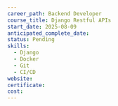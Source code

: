 ```yaml
---
career_path: Backend Developer
course_title: Django Restful APIs
start_date: 2025-08-09
anticipated_complete_date: 
status: Pending
skills:
  - Django
  - Docker
  - Git
  - CI/CD
website: 
certificate: 
cost:
---
```


